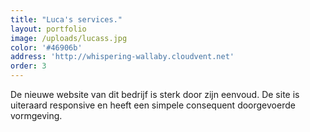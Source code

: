 ```yaml
---
title: "Luca's services."
layout: portfolio
image: /uploads/lucass.jpg
color: '#46906b'
address: 'http://whispering-wallaby.cloudvent.net'
order: 3
---
```



De nieuwe website van dit bedrijf is sterk door zijn eenvoud. De site is uiteraard responsive en heeft een simpele consequent doorgevoerde vormgeving.